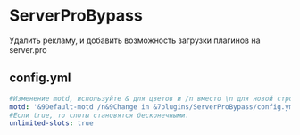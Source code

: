 # ServerProBypass
Удалить рекламу, и добавить возможность загрузки плагинов на server.pro

## config.yml
```yaml
#Изменение motd, используйте & для цветов и /n вместо \n для новой строки.
motd: '&9Default-motd /n&9Change in &7plugins/ServerProBypass/config.yml'
#Если true, то слоты становятся бесконечными.
unlimited-slots: true
```
